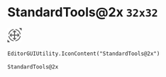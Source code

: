 # StandardTools@2x `32x32`
<img src="/img/StandardTools@2x.png" width=32 height=32>

``` CSharp
EditorGUIUtility.IconContent("StandardTools@2x")
```
```
StandardTools@2x
```
